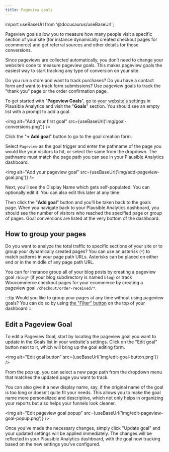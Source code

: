 ```yaml
---
title: Pageview goals
---
```


import useBaseUrl from '@docusaurus/useBaseUrl';

Pageview goals allow you to measure how many people visit a specific section of your site (for instance dynamically created checkout pages for ecommerce) and get referral sources and other details for those conversions. 

Since pageviews are collected automatically, you don’t need to change your website’s code to measure pageview goals. This makes pageview goals the easiest way to start tracking any type of conversion on your site. 

Do you run a store and want to track purchases? Do you have a contact form and want to track form submissions? Use pageview goals to track the "thank you" page or the order confirmation page.

To get started with "**Pageview Goals**", go to [your website's settings](website-settings.md) in Plausible Analytics and visit the "**Goals**" section. You should see an empty list with a prompt to add a goal.

<img alt="Add your first goal" src={useBaseUrl('img/goal-conversions.png')} />

Click the "**+ Add goal**" button to go to the goal creation form.

Select `Pageview` as the goal trigger and enter the pathname of the page you would like your visitors to hit, or select the same from the dropdown. The pathname must match the page path you can see in your Plausible Analytics dashboard.

<img alt="Add your pageview goal" src={useBaseUrl('img/add-pageview-goal.png')} />

Next, you'll see the Display Name which gets self-populated. You can optionally edit it. You can also edit this later at any time. 

Then click the "**Add goal**" button and you’ll be taken back to the goals page. When you navigate back to your Plausible Analytics dashboard, you should see the number of visitors who reached the specified page or group of pages. Goal conversions are listed at the very bottom of the dashboard.

## How to group your pages

Do you want to analyze the total traffic to specific sections of your site or to group your dynamically created pages? You can use an asterisk (`*`) to match patterns in your page path URLs. Asterisks can be placed on either end or in the middle of any page path URL.

You can for instance group all of your blog posts by creating a pageview goal `/blog*` (if your blog subdirectory is named `blog`) or track Woocommerce checkout pages for your ecommerce by creating a pageview goal `/checkout/order-received/*`. 

:::tip Would you like to group your pages at any time without using pageview goals?
You can do so by using [the "Filter" button](filters-segments.md) on the top of your dashboard
:::

## Edit a Pageview Goal

To edit a Pageview Goal, start by locating the pageview goal you want to update in the Goals list in your website's settings. Click on the "Edit goal" button next to it, which will bring up the goal editing form.

<img alt="Edit goal button" src={useBaseUrl('img/edit-goal-button.png')} />

From the pop up, you can select a new page path from the dropdown menu that matches the updated page you want to track.

You can also give it a new display name, say, if the original name of the goal is too long or doesn’t quite fit your needs. This allows you to make the goal name more personalized and descriptive, which not only helps in organizing your reports but also helps your funnels look cleaner.

<img alt="Edit pageview goal popup" src={useBaseUrl('img/edit-pageview-goal-popup.png')} />

Once you’ve made the necessary changes, simply click "Update goal" and your updated settings will be applied immediately. The changes will be reflected in your Plausible Analytics dashboard, with the goal now tracking based on the new settings you’ve configured.
